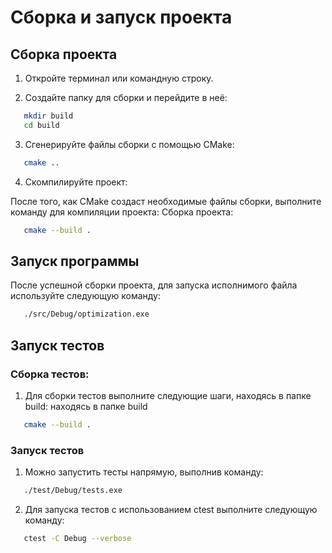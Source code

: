 # Сборка и запуск проекта

## Сборка проекта

1. Откройте терминал или командную строку.

2. Создайте папку для сборки и перейдите в неё:

```bash
   mkdir build
   cd build
```

3. Сгенерируйте файлы сборки с помощью CMake:

```bash
   cmake ..
```

4. Скомпилируйте проект:

После того, как CMake создаст необходимые файлы сборки, выполните команду для компиляции проекта:
Сборка проекта:

```bash
   cmake --build .
```

## Запуск программы

После успешной сборки проекта, для запуска исполнимого файла используйте следующую команду:

```bash
   ./src/Debug/optimization.exe
```

## Запуск тестов

### Сборка тестов:

1. Для сборки тестов выполните следующие шаги, находясь в папке build:
находясь в папке build

```bash
   cmake --build .
```

### Запуск тестов

1. Можно запустить тесты напрямую, выполнив команду:

```bash
   ./test/Debug/tests.exe
```

2. Для запуска тестов с использованием ctest выполните следующую команду:

```bash
   ctest -C Debug --verbose
```